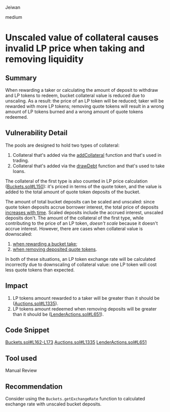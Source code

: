 Jeiwan

medium

# Unscaled value of collateral causes invalid LP price when taking and removing liquidity

## Summary
When rewarding a taker or calculating the amount of deposit to withdraw and LP tokens to redeem, bucket collateral value is reduced due to unscaling. As a result: the price of an LP token will be reduced; taker will be rewarded with more LP tokens; removing quote tokens will result in a wrong amount of LP tokens burned and a wrong amount of quote tokens redeemed.
## Vulnerability Detail
The pools are designed to hold two types of collateral:
1. Collateral that's added via the [addCollateral](https://github.com/sherlock-audit/2023-01-ajna/blob/main/contracts/src/ERC20Pool.sol#L287) function and that's used in trading.
1. Collateral that's added via the [drawDebt](https://github.com/sherlock-audit/2023-01-ajna/blob/main/contracts/src/ERC20Pool.sol#L125) function and that's used to take loans.

The collateral of the first type is also counted in LP price calculation ([Buckets.sol#L150](https://github.com/sherlock-audit/2023-01-ajna/blob/main/contracts/src/libraries/internal/Buckets.sol#L150)): it's priced in terms of the quote token, and the value is added to the total amount of quote token deposits of the bucket.

The amount of total bucket deposits can be scaled and unscaled: since quote token deposits accrue borrower interest, the total price of deposits [increases with time](https://github.com/sherlock-audit/2023-01-ajna/blob/main/contracts/src/libraries/internal/Deposits.sol#L149). Scaled deposits include the accrued interest, unscaled deposits don't. The amount of the collateral of the first type, while contributing to the price of an LP token, *doesn't scale* because it doesn't accrue interest. However, there are cases when collateral value is downscaled:
1. [when rewarding a bucket take](https://github.com/sherlock-audit/2023-01-ajna/blob/main/contracts/src/libraries/external/Auctions.sol#L1335-L1341);
1. [when removing deposited quote tokens](https://github.com/sherlock-audit/2023-01-ajna/blob/main/contracts/src/libraries/external/LenderActions.sol#L651-L657).

In both of these situations, an LP token exchange rate will be calculated incorrectly due to downscaling of collateral value: one LP token will cost less quote tokens than expected.
## Impact
1. LP tokens amount rewarded to a taker will be greater than it should be ([Auctions.sol#L1335](https://github.com/sherlock-audit/2023-01-ajna/blob/main/contracts/src/libraries/external/Auctions.sol#L1335)).
1. LP tokens amount redeemed when removing deposits will be greater than it should be ([LenderActions.sol#L651](https://github.com/sherlock-audit/2023-01-ajna/blob/main/contracts/src/libraries/external/LenderActions.sol#L651)).
## Code Snippet
[Buckets.sol#L162-L173](https://github.com/sherlock-audit/2023-01-ajna/blob/main/contracts/src/libraries/internal/Buckets.sol#L162-L173)
[Auctions.sol#L1335](https://github.com/sherlock-audit/2023-01-ajna/blob/main/contracts/src/libraries/external/Auctions.sol#L1335)
[LenderActions.sol#L651](https://github.com/sherlock-audit/2023-01-ajna/blob/main/contracts/src/libraries/external/LenderActions.sol#L651)
## Tool used
Manual Review
## Recommendation
Consider using the `Buckets.getExchangeRate` function to calculated exchange rate with unscaled bucket deposits.
